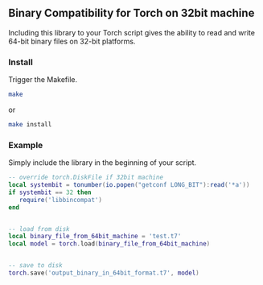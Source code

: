 ## Binary Compatibility for Torch on 32bit machine

Including this library to your Torch script gives the ability to read and write
64-bit binary files on 32-bit platforms.


### Install

Trigger the Makefile.

```bash
make
```

or

```bash
make install
```


### Example

Simply include the library in the beginning of your script.

```lua
-- override torch.DiskFile if 32bit machine
local systembit = tonumber(io.popen("getconf LONG_BIT"):read('*a'))
if systembit == 32 then
   require('libbincompat')
end


-- load from disk
local binary_file_from_64bit_machine = 'test.t7'
local model = torch.load(binary_file_from_64bit_machine)


-- save to disk
torch.save('output_binary_in_64bit_format.t7', model)
```
